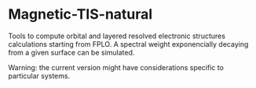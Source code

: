 # Magnetic-TIS-natural

Tools to compute orbital and layered resolved electronic structures calculations starting from FPLO.
A spectral weight exponencially decaying from a given surface can be simulated.

Warning: the current version might have considerations specific to particular systems.
